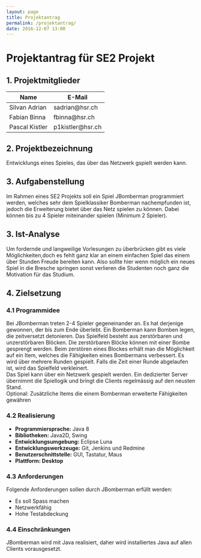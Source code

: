 ```yaml
---
layout: page
title: Projektantrag
permalink: /projektantrag/
date: 2016-12-07 13:00
---
```


# Projektantrag für SE2 Projekt

## 1. Projektmitglieder

<table class="table">
  <thead>
    <tr>
      <th>Name</th>
      <th>E-Mail</th>
    </tr>
  </thead>
  <tbody>
    <tr>
      <td>Silvan Adrian</td>
      <td>sadrian@hsr.ch</td>
    </tr>
    <tr>
      <td>Fabian Binna</td>
      <td>fbinna@hsr.ch</td>
    </tr>
    <tr>
      <td>Pascal Kistler</td>
      <td>p1kistler@hsr.ch</td>
    </tr>
  </tbody>
</table>

## 2. Projektbezeichnung
Entwicklungs eines Spieles, das über das Netzwerk gspielt werden kann.

## 3. Aufgabenstellung
Im Rahmen eines SE2 Projekts soll ein Spiel JBomberman programmiert werden, welches sehr dem Spielklassiker Bomberman nachempfunden ist, jedoch die Erweiterung bietet über das Netz spielen zu können.
Dabei können bis zu 4 Spieler miteinander spielen (Minimum 2 Spieler).

## 3. Ist-Analyse
Um fordernde und langweilige Vorlesungen zu überbrücken gibt es viele Möglichkeiten,doch es fehlt ganz klar an einem einfachen Spiel das einem über Stunden Freude bereiten kann.
Also sollte hier wenn möglich ein neues Spiel in die Bresche springen sonst verlieren die Studenten noch ganz die Motivation für das Studium.


## 4. Zielsetzung

### 4.1 Programmidee
Bei JBomberman treten 2-4 Spieler gegeneinander an. Es hat derjenige gewonnen, der bis zum Ende überlebt. Ein Bomberman kann Bomben legen, die zeitversetzt detonieren. Das Spielfeld besteht aus zerstörbaren und unzerstörbaren Blöcken. Die zerstörbaren Blöcke können mit einer Bombe gesprengt werden. Beim zerstören eines Blockes erhält man die Möglichkeit auf ein Item, welches die Fähigkeiten eines Bombermans verbessert. Es wird über mehrere Runden gespielt. Falls die Zeit einer Runde abgelaufen ist, wird das Spielfeld verkleinert.  
Das Spiel kann über ein Netzwerk gespielt werden. Ein dedizierter Server übernimmt die Spiellogik und bringt die Clients regelmässig auf den neusten Stand.    
Optional: Zusätzliche Items die einem Bomberman erweiterte Fähigkeiten gewähren


### 4.2 Realisierung
* **Programmiersprache:** Java 8
* **Bibliotheken:** Java2D, Swing
* **Entwicklungsumgebung:** Eclipse Luna
* **Entwicklungswerkzeuge:** Git, Jenkins und Redmine
* **Benutzerschnittstelle:** GUI, Tastatur, Maus
* **Plattform: Desktop**

### 4.3 Anforderungen
Folgende Anforderungen sollen durch JBomberman erfüllt werden:
* Es soll Spass machen
* Netzwerkfähig
* Hohe Testabdeckung

### 4.4 Einschränkungen
JBomberman wird mit Java realisiert, daher wird installiertes Java auf allen Clients vorausgesetzt.
